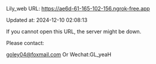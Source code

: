 Lily_web URL: https://ae6d-61-165-102-156.ngrok-free.app

Updated at: 2024-12-10 02:08:13

If you cannot open this URL, the server might be down.

Please contact: 

goley04@foxmail.com Or Wechat:GL_yeaH